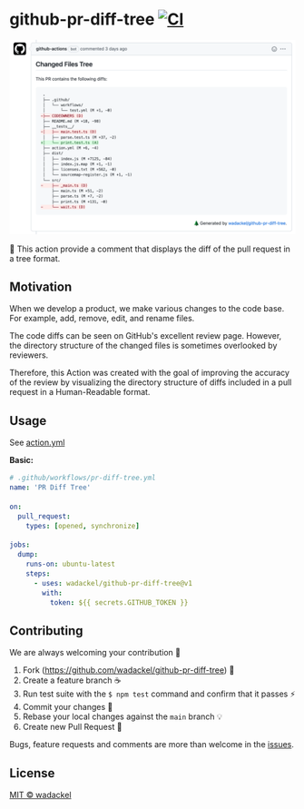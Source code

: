 # github-pr-diff-tree [![CI](https://github.com/wadackel/github-pr-diff-tree/actions/workflows/ci.yml/badge.svg)](https://github.com/wadackel/github-pr-diff-tree/actions/workflows/ci.yml)

![Screenshot](./screenshot.png)

:evergreen_tree: This action provide a comment that displays the diff of the pull request in a tree format.

## Motivation

When we develop a product, we make various changes to the code base. For example, add, remove, edit, and rename files.

The code diffs can be seen on GitHub's excellent review page. However, the directory structure of the changed files is sometimes overlooked by reviewers.

Therefore, this Action was created with the goal of improving the accuracy of the review by visualizing the directory structure of diffs included in a pull request in a Human-Readable format.

## Usage

See [action.yml](./action.yml)

**Basic:**

```yaml
# .github/workflows/pr-diff-tree.yml
name: 'PR Diff Tree'

on:
  pull_request:
    types: [opened, synchronize]

jobs:
  dump:
    runs-on: ubuntu-latest
    steps:
      - uses: wadackel/github-pr-diff-tree@v1
        with:
          token: ${{ secrets.GITHUB_TOKEN }}
```

## Contributing

We are always welcoming your contribution :clap:

1. Fork (https://github.com/wadackel/github-pr-diff-tree) :tada:
1. Create a feature branch :coffee:
1. Run test suite with the `$ npm test` command and confirm that it passes :zap:
1. Commit your changes :memo:
1. Rebase your local changes against the `main` branch :bulb:
1. Create new Pull Request :love_letter:

Bugs, feature requests and comments are more than welcome in the [issues](https://github.com/wadackel/github-pr-diff-tree/issues).

## License

[MIT © wadackel](./LICENSE)
